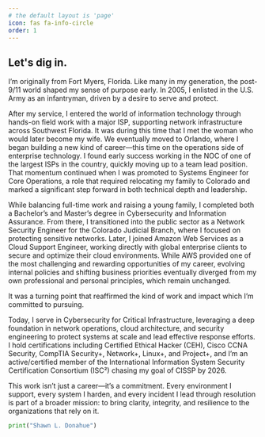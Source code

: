 ```yaml
---
# the default layout is 'page'
icon: fas fa-info-circle
order: 1
---
```



## Let's dig in.

I’m originally from Fort Myers, Florida. Like many in my generation, the post-9/11 world shaped my sense of purpose early. In 2005, I enlisted in the U.S. Army as an infantryman, driven by a desire to serve and protect.

After my service, I entered the world of information technology through hands-on field work with a major ISP, supporting network infrastructure across Southwest Florida. It was during this time that I met the woman who would later become my wife. We eventually moved to Orlando, where I began building a new kind of career—this time on the operations side of enterprise technology. I found early success working in the NOC of one of the largest ISPs in the country, quickly moving up to a team lead position. That momentum continued when I was promoted to Systems Engineer for Core Operations, a role that required relocating my family to Colorado and marked a significant step forward in both technical depth and leadership.

While balancing full-time work and raising a young family, I completed both a Bachelor’s and Master’s degree in Cybersecurity and Information Assurance. From there, I transitioned into the public sector as a Network Security Engineer for the Colorado Judicial Branch, where I focused on protecting sensitive networks. Later, I joined Amazon Web Services as a Cloud Support Engineer, working directly with global enterprise clients to secure and optimize their cloud environments. While AWS provided one of the most challenging and rewarding opportunities of my career, evolving internal policies and shifting business priorities eventually diverged from my own professional and personal principles, which remain unchanged. 

It was a turning point that reaffirmed the kind of work and impact which I’m committed to pursuing.

Today, I serve in Cybersecurity for Critical Infrastructure, leveraging a deep foundation in network operations, cloud architecture, and security engineering to protect systems at scale and lead effective response efforts. I hold certifications including Certified Ethical Hacker (CEH), Cisco CCNA Security, CompTIA Security+, Network+, Linux+, and Project+, and I’m an active/certified member of the International Information System Security Certification Consortium (ISC²) chasing my goal of CISSP by 2026.

This work isn’t just a career—it’s a commitment. Every environment I support, every system I harden, and every incident I lead through resolution is part of a broader mission: to bring clarity, integrity, and resilience to the organizations that rely on it.

```python
print("Shawn L. Donahue")
```